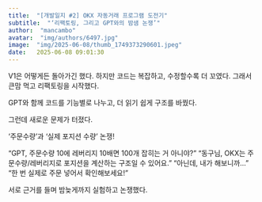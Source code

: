 ```yaml
---
title:  "[개발일지 #2] OKX 자동거래 프로그램 도전기"
subtitle:  "‘리팩토링, 그리고 GPT와의 밤샘 논쟁’"
author:  "mancambo"
avatar:  "img/authors/6497.jpg"
image:  "img/2025-06-08/thumb_1749373290601.jpeg"
date:   2025-06-08 09:01:30
---
```


V1은 어떻게든 돌아가긴 했다.
하지만 코드는 복잡하고, 수정할수록 더 꼬였다.
그래서 큰맘 먹고 리팩토링을 시작했다.

GPT와 함께
코드를 기능별로 나누고,
더 읽기 쉽게 구조를 바꿨다.

그런데 새로운 문제가 터졌다.

‘주문수량’과 ‘실제 포지션 수량’ 논쟁!

“GPT, 주문수량 10에 레버리지 10배면 100개 잡히는 거 아니야?”
“동구님, OKX는 주문수량/레버리지로 포지션을 계산하는 구조일 수 있어요.”
“아닌데, 내가 해보니까…”
“한 번 실제로 주문 넣어서 확인해보세요!”

서로 근거를 들며
밤늦게까지 실험하고 논쟁했다.

